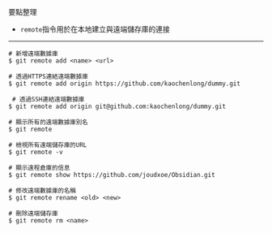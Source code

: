要點整理
- `remote`指令用於在本地建立與遠端儲存庫的連接

---

```
# 新增遠端數據庫
$ git remote add <name> <url>

# 透過HTTPS連結遠端數據庫
$ git remote add origin https://github.com/kaochenlong/dummy.git

 # 透過SSH連結遠端數據庫
$ git remote add origin git@github.com:kaochenlong/dummy.git
```

```
# 顯示所有的遠端數據庫別名
$ git remote
```

```
# 檢視所有遠端儲存庫的URL
$ git remote -v
```

```
# 顯示遠程倉庫的信息
$ git remote show https://github.com/joudxoe/Obsidian.git
```

```
# 修改遠端數據庫的名稱
$ git remote rename <old> <new>
```

```
# 刪除遠端儲存庫
$ git remote rm <name>
```